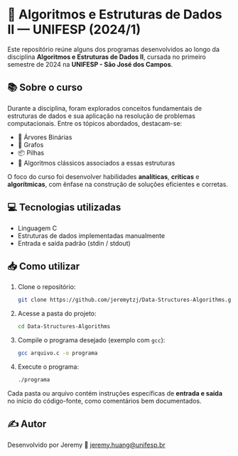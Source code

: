# 🧠 Algoritmos e Estruturas de Dados II — UNIFESP (2024/1)

Este repositório reúne alguns dos programas desenvolvidos ao longo da disciplina **Algoritmos e Estruturas de Dados II**, cursada no primeiro semestre de 2024 na **UNIFESP - São José dos Campos**.

## 📚 Sobre o curso

Durante a disciplina, foram explorados conceitos fundamentais de estruturas de dados e sua aplicação na resolução de problemas computacionais. Entre os tópicos abordados, destacam-se:

- 🌳 Árvores Binárias
- 🔗 Grafos
- 📦 Pilhas
- 🔄 Algoritmos clássicos associados a essas estruturas

O foco do curso foi desenvolver habilidades **analíticas**, **críticas** e **algorítmicas**, com ênfase na construção de soluções eficientes e corretas.

## 💻 Tecnologias utilizadas

- Linguagem C
- Estruturas de dados implementadas manualmente
- Entrada e saída padrão (stdin / stdout)

## 📥 Como utilizar

1. Clone o repositório:
   ```bash
   git clone https://github.com/jeremytzj/Data-Structures-Algorithms.git
   ```
2. Acesse a pasta do projeto:
   ```bash
   cd Data-Structures-Algorithms
   ```
3. Compile o programa desejado (exemplo com `gcc`):
   ```bash
   gcc arquivo.c -o programa
   ```
4. Execute o programa:
   ```bash
   ./programa
   ```

Cada pasta ou arquivo contém instruções específicas de **entrada e saída** no início do código-fonte, como comentários bem documentados.

## ✍️ Autor
Desenvolvido por Jeremy
📧 jeremy.huang@unifesp.br
